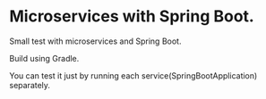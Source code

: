 # Microservices with Spring Boot.

Small test with microservices and Spring Boot.

Build using Gradle.

You can test it just by running each service(SpringBootApplication) separately.
